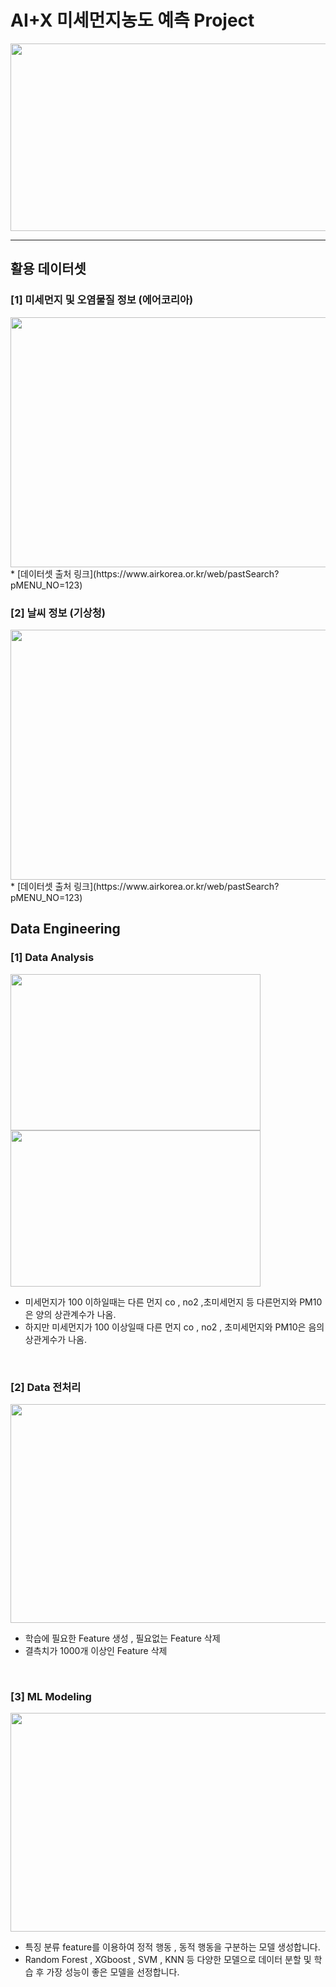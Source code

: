 # AI+X 미세먼지농도 예측 Project
<img src="https://github.com/BOSEONG000126/AI-X_Prediction-of-Fine-Dust-Concentration/assets/116350240/bdda3b35-7193-454b-93e2-f41055421ebf" width="1000" height="300">

<br/>

---
## 활용 데이터셋
### [1] 미세먼지 및 오염물질 정보 (에어코리아)
<img src="https://github.com/BOSEONG000126/AI-X_Prediction-of-Fine-Dust-Concentration/assets/116350240/561a66ab-ef88-47aa-84b9-6553f98af6e9" width="800" height="400">
* [데이터셋 출처 링크](https://www.airkorea.or.kr/web/pastSearch?pMENU_NO=123)
<br/>

### [2] 날씨 정보 (기상청)
<img src="https://github.com/BOSEONG000126/AI-X_Prediction-of-Fine-Dust-Concentration/assets/116350240/d093f226-a0e9-4c05-8dad-9a2a2c31e6f2" width="800" height="400">
* [데이터셋 출처 링크](https://www.airkorea.or.kr/web/pastSearch?pMENU_NO=123)

<br/>

## Data Engineering
### [1] Data Analysis
<img src="https://github.com/BOSEONG000126/AI-X_Prediction-of-Fine-Dust-Concentration/assets/116350240/16ad4cbb-0b91-4760-a994-4bf86a33cecb"  width="400" height="250"> <img src="https://github.com/BOSEONG000126/AI-X_Prediction-of-Fine-Dust-Concentration/assets/116350240/954d37a6-423b-4419-af5c-fe2aafec9f7d"  width="400" height="250">

  + 미세먼지가 100 이하일때는 다른 먼지 co , no2 ,초미세먼지 등 다른먼지와 PM10은 양의 상관계수가 나옴.
  + 하지만 미세먼지가 100 이상일때 다른 먼지 co , no2 , 초미세먼지와 PM10은 음의 상관게수가 나옴.
<br/>

### [2] Data 전처리
<img src="https://github.com/BOSEONG000126/AI-X_Prediction-of-Fine-Dust-Concentration/assets/116350240/bf27b866-1daf-4d90-a225-5d5f095ee852" width="700" height="350">

  + 학습에 필요한 Feature 생성 , 필요없는 Feature 삭제
  + 결측치가 1000개 이상인 Feature 삭제
<br/>

### [3] ML Modeling
<img src="https://github.com/BOSEONG000126/AI-X_Project/assets/116350240/8287f4fd-a5d9-4c59-9e70-436aaa088351" width="700" height="350">

 + 특징 분류 feature를 이용하여 정적 행동 , 동적 행동을 구분하는 모델 생성합니다.
 + Random Forest , XGboost , SVM , KNN 등 다양한 모델으로 데이터 분할 및 학습 후 가장 성능이 좋은 모델을 선정합니다.
<br/>
